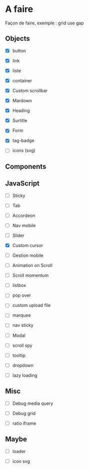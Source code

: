 # A faire
Façon de faire, exemple : grid use gap



## Objects
- [x] button

- [x] link

- [x] liste

- [x] container

- [x] Custom scrollbar

- [x] Mardown

- [x] Heading

- [x] Surtitle

- [x] Form

- [x] tag-badge

- [ ] icons (svg)

  

## Components



## JavaScript

- [ ] Sticky
- [ ] Tab
- [ ] Accordeon
- [ ] Nav mobile
- [ ] Slider
- [x] Custom cursor
- [ ] Gestion mobile
- [ ] Animation on Scroll
- [ ] Scroll momentum
- [ ] listbox
- [ ] pop over
- [ ] custom upload file
- [ ] marquee
- [ ] nav sticky
- [ ] Modal
- [ ] scroll spy
- [ ] tooltip
- [ ] dropdown
- [ ] lazy loading



## Misc

- [ ] Debug media query
- [ ] Debug grid
- [ ] ratio iframe




## Maybe

- [ ] loader

- [ ] icon svg

  



